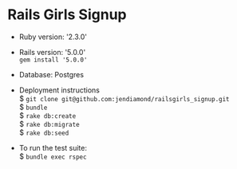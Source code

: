 # Rails Girls Signup

* Ruby version: '2.3.0'

* Rails version: '5.0.0'  
`gem install '5.0.0'`

* Database: Postgres

* Deployment instructions  
$ `git clone git@github.com:jendiamond/railsgirls_signup.git`  
$ `bundle`  
$ `rake db:create`  
$ `rake db:migrate`  
$ `rake db:seed`

* To run the test suite:  
$ `bundle exec rspec`
